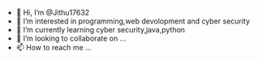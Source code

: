 - 👋 Hi, I’m @Jithu17632
- 👀 I’m interested in programming,web devolopment and cyber security
- 🌱 I’m currently learning cyber security,java,python
- 💞️ I’m looking to collaborate on ...
- 📫 How to reach me ...

<!---
Jithu17632/Jithu17632 is a ✨ special ✨ repository because its `README.md` (this file) appears on your GitHub profile.
You can click the Preview link to take a look at your changes.
--->
